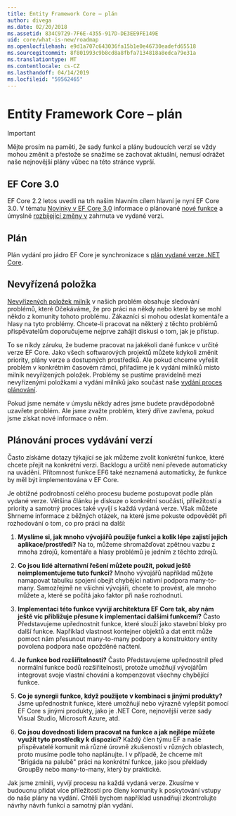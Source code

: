```yaml
---
title: Entity Framework Core – plán
author: divega
ms.date: 02/20/2018
ms.assetid: 834C9729-7F6E-4355-917D-DE3EE9FE149E
uid: core/what-is-new/roadmap
ms.openlocfilehash: e9d1a707c643036fa15b1e0e46730eadefd65518
ms.sourcegitcommit: 8f801993c9b8cd8a8fbfa7134818a8edca79e31a
ms.translationtype: MT
ms.contentlocale: cs-CZ
ms.lasthandoff: 04/14/2019
ms.locfileid: "59562465"
---
```

# <a name="entity-framework-core-roadmap"></a>Entity Framework Core – plán

> [!IMPORTANT]
> Mějte prosím na paměti, že sady funkcí a plány budoucích verzí se vždy mohou změnit a přestože se snažíme se zachovat aktuální, nemusí odrážet naše nejnovější plány vůbec na této stránce vyprší.

## <a name="ef-core-30"></a>EF Core 3.0

EF Core 2.2 letos uvedli na trh našim hlavním cílem hlavní je nyní EF Core 3.0.
V tématu [Novinky v EF Core 3.0](xref:core/what-is-new/ef-core-3.0/index) informace o plánované [nové funkce](xref:core/what-is-new/ef-core-3.0/features) a úmyslné [rozbíjející změny v](xref:core/what-is-new/ef-core-3.0/breaking-changes) zahrnuta ve vydané verzi.

## <a name="schedule"></a>Plán

Plán vydání pro jádro EF Core je synchronizace s [plán vydané verze .NET Core](https://github.com/dotnet/core/blob/master/roadmap.md).

## <a name="backlog"></a>Nevyřízená položka

[Nevyřízených položek milník](https://github.com/aspnet/EntityFrameworkCore/issues?q=is%3Aopen+is%3Aissue+milestone%3ABacklog+sort%3Areactions-%2B1-desc) v našich problém obsahuje sledování problémů, které Očekáváme, že pro práci na někdy nebo které by se mohl někdo z komunity tohoto problému.
Zákazníci si mohou odeslat komentáře a hlasy na tyto problémy.
Chcete-li pracovat na některý z těchto problémů přispěvatelům doporučujeme nejprve zahájit diskusi o tom, jak je přístup.

To se nikdy záruku, že budeme pracovat na jakékoli dané funkce v určité verze EF Core.
Jako všech softwarových projektů můžete kdykoli změnit priority, plány verze a dostupných prostředků.
Ale pokud chceme vyřešit problém v konkrétním časovém rámci, přiřadíme je k vydání milníků místo milník nevyřízených položek.
Problémy se pustíme pravidelně mezi nevyřízenými položkami a vydání milníků jako součást naše [vydání proces plánování](#release-planning-process).

Pokud jsme nemáte v úmyslu někdy adres jsme budete pravděpodobně uzavřete problém.
Ale jsme zvažte problém, který dříve zavřena, pokud jsme získat nové informace o něm.

## <a name="release-planning-process"></a>Plánování proces vydávání verzí

Často získáme dotazy týkající se jak můžeme zvolit konkrétní funkce, které chcete přejít na konkrétní verzi.
Backlogu a určitě není převede automaticky na uvádění.
Přítomnost funkce EF6 také neznamená automaticky, že funkce by měl být implementována v EF Core.

Je obtížné podrobností celého procesu budeme postupovat podle plán vydané verze.
Většina článku je diskuze o konkrétní součásti, příležitostí a priority a samotný proces také vyvíjí s každá vydaná verze.
Však můžete Shrneme informace z běžných otázek, na které jsme pokuste odpovědět při rozhodování o tom, co pro práci na další:

1. **Myslíme si, jak mnoho vývojářů použije funkci a kolik lépe zajistí jejich aplikace/prostředí?** Na to, můžeme shromažďovat zpětnou vazbu z mnoha zdrojů, komentáře a hlasy problémů je jedním z těchto zdrojů.

2. **Co jsou lidé alternativní řešení můžete použít, pokud ještě neimplementujeme tuto funkci?** Mnoho vývojářů například můžete namapovat tabulku spojení obejít chybějící nativní podpora many-to-many. Samozřejmě ne všichni vývojáři, chcete to provést, ale mnoho můžete a, které se počítá jako faktor při naše rozhodnutí.

3. **Implementaci této funkce vyvíjí architektura EF Core tak, aby nám ještě víc přibližuje přesune k implementaci dalšími funkcemi?** Často Představujeme upřednostnit funkce, které slouží jako stavební bloky pro další funkce. Například vlastnost kontejner objektů a dat entit může pomoct nám přesunout many-to-many podpory a konstruktory entity povolena podpora naše opožděné načtení.

4. **Je funkce bod rozšiřitelnosti?** Často Představujeme upřednostnil před normální funkce bodů rozšiřitelnosti, protože umožňují vývojářům integrovat svoje vlastní chování a kompenzovat všechny chybějící funkce.

5. **Co je synergii funkce, když použijete v kombinaci s jinými produkty?** Jsme upřednostnit funkce, které umožňují nebo výrazně vylepšit pomocí EF Core s jinými produkty, jako je .NET Core, nejnovější verze sady Visual Studio, Microsoft Azure, atd.

6. **Co jsou dovednosti lidem pracovat na funkce a jak nejlépe můžete využít tyto prostředky k dispozici?** Každý člen týmu EF a naše přispěvatelé komunit má různé úrovně zkušeností v různých oblastech, proto musíme podle toho naplánujte. I v případě, že chceme mít "Brigáda na palubě" práci na konkrétní funkce, jako jsou překlady GroupBy nebo many-to-many, který by praktické.

Jak jsme zmínili, vyvíjí procesu na každá vydaná verze.
Zkusíme v budoucnu přidat více příležitostí pro členy komunity k poskytování vstupy do naše plány na vydání.
Chtěli bychom například usnadňují zkontrolujte návrhy návrh funkcí a samotný plán vydání.
